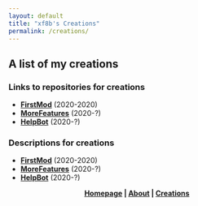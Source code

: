 ```yaml
---
layout: default
title: "xf8b's Creations"
permalink: /creations/
---
```

## A list of my creations
### Links to repositories for creations
* [**FirstMod**](https://github.com/xf8b/FirstMod-v2-Remastered-Forge) (2020-2020)
* [**MoreFeatures**](https://github.com/xf8b/MoreFeatures) (2020-?)
* [**HelpBot**](https://github.com/xf8b/HelpBot) (2020-?)

### Descriptions for creations
* [**FirstMod**](https://xf8b.github.io/creations/firstmod/) (2020-2020)  
* [**MoreFeatures**](https://xf8b.github.io/creations/morefeatures/) (2020-?)  
* [**HelpBot**](https://xf8b.github.io/creations/helpbot/) (2020-?) 
<p align="center">
  <strong> <a href="https://xf8b.github.io">Homepage</a> | <a href="https://xf8b.github.io/about/">About</a> | <a href="https://xf8b.github.io/creations/">Creations</a> </strong>
</p>
